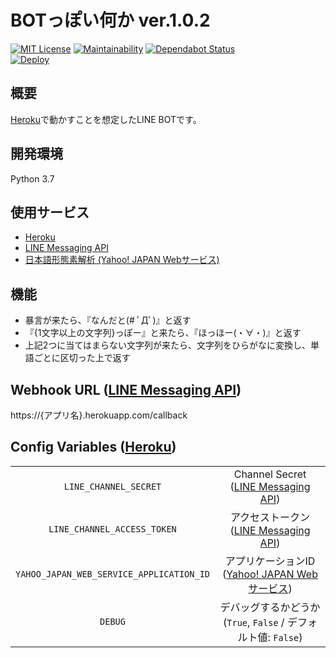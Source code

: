 # BOTっぽい何か ver.1.0.2
[![MIT License](https://img.shields.io/badge/license-MIT-blue.svg?style=flat)](LICENSE) [![Maintainability](https://api.codeclimate.com/v1/badges/6b6ac25e1d6752fe67ae/maintainability)](https://codeclimate.com/github/massongit/LINE-BOT/maintainability) [![Dependabot Status](https://api.dependabot.com/badges/status?host=github&repo=massongit/LINE-BOT)](https://dependabot.com)  
[![Deploy](https://www.herokucdn.com/deploy/button.png)](https://heroku.com/deploy)

## 概要
[Heroku](https://www.heroku.com/)で動かすことを想定したLINE BOTです。

## 開発環境
Python 3.7

## 使用サービス
* [Heroku](https://www.heroku.com/)
* [LINE Messaging API](https://developers.line.me/ja/services/messaging-api/)
* [日本語形態素解析 (Yahoo! JAPAN Webサービス)](https://developer.yahoo.co.jp/webapi/jlp/ma/v1/parse.html)

## 機能
* 暴言が来たら、『なんだと(# ﾟДﾟ)』と返す
* 『{1文字以上の文字列}っぽー』と来たら、『ほっほー(・∀・)』と返す
* 上記2つに当てはまらない文字列が来たら、文字列をひらがなに変換し、単語ごとに区切った上で返す

## Webhook URL ([LINE Messaging API](https://developers.line.me/ja/services/messaging-api/))
https://{アプリ名}.herokuapp.com/callback

## Config Variables ([Heroku](https://www.heroku.com/))
|||
|:--:|:--:|
|`LINE_CHANNEL_SECRET`|Channel Secret ([LINE Messaging API](https://developers.line.me/ja/services/messaging-api/))|
|`LINE_CHANNEL_ACCESS_TOKEN`|アクセストークン ([LINE Messaging API](https://developers.line.me/ja/services/messaging-api/))|
|`YAHOO_JAPAN_WEB_SERVICE_APPLICATION_ID`|アプリケーションID ([Yahoo! JAPAN Webサービス](https://developer.yahoo.co.jp/start/))|
|`DEBUG`|デバッグするかどうか (`True`, `False` / デフォルト値: `False`)|
